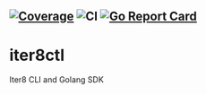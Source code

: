 [![Coverage](https://codecov.io/gh/sriumcp/iter8ctl/branch/main/graphs/badge.svg?branch=main)](https://codecov.io/gh/sriumcp/iter8ctl)
![CI](https://github.com/sriumcp/iter8ctl/workflows/Build-and-test/badge.svg)
[![Go Report Card](https://goreportcard.com/badge/github.com/sriumcp/iter8ctl)](https://goreportcard.com/report/github.com/sriumcp/iter8ctl)
------
# iter8ctl
Iter8 CLI and Golang SDK

